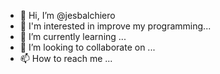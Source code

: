 - 👋 Hi, I’m @jesbalchiero
- 👀 I'm interested in improve my programming...
- 🌱 I’m currently learning ...
- 💞️ I’m looking to collaborate on ...
- 📫 How to reach me ...

<!---
jesbalchiero/jesbalchiero is a ✨ special ✨ repository because its `README.md` (this file) appears on your GitHub profile.
You can click the Preview link to take a look at your changes.
--->
